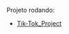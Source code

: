 <p dir="auto"><font style="vertical-align: inherit;"><font style="vertical-align: inherit;">Projeto rodando:</font></font></p>
<ul dir="auto">
<li><a href="https://tiktok---jornada-7397c.web.app/" rel="nofollow"><font style="vertical-align: inherit;"><font style="vertical-align: inherit;">Tik-Tok_Project</font></font></a></li>
